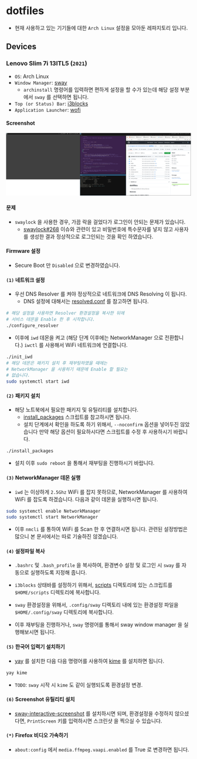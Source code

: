 # dotfiles

* 현재 사용하고 있는 기기들에 대한 `Arch Linux` 설정을 모아둔 레파지토리
입니다.

## Devices

### Lenovo Slim 7i 13ITL5 (`2021`)

* `OS`: Arch Linux
* `Window Manager`: [sway](https://swaywm.org/)
  * `archinstall` 명령어를 입력하면 편하게 설정을 할 수가 있는데
  해당 설정 부분에서 `sway` 를 선택하면 됩니다.
* `Top (or Status) Bar`: [i3blocks](https://github.com/vivien/i3blocks)
* `Application Launcher`: [wofi](https://man.archlinux.org/man/wofi.1.en)

#### Screenshot

![](./230124_Screenshot.png)

#### 문제

* `swaylock` 을 사용한 경우, 가끔 락을 걸었다가 로그인이 안되는 문제가 있습니다.
  * [swaylock#268](https://github.com/swaywm/swaylock/issues/268) 이슈와 관련이 있고
  비밀번호에 특수문자를 넣지 않고 사용자를 생성한 결과 정상적으로 로그인되는 것을 확인
  하였습니다.
    
#### Firmware 설정

* Secure Boot 만 `Disabled` 으로 변경하였습니다.

#### `(1)` 네트워크 설정

* 우선 DNS Resolver 를 켜야 정상적으로 네트워크에 DNS Resolving 이 됩니다.
  * DNS 설정에 대해서는 [resolved.conf](./etc/systemd/resolved.conf) 를 참고하면 됩니다.

```bash
# 해당 설정을 사용하면 Resolver 환경설정을 복사한 뒤에
# 서비스 데몬을 Enable 한 후 시작합니다.
./configure_resolver
```

* 이후에 `iwd` 데몬을 켜고 (해당 단계 이후에는 NetworkManager 으로 전환합니다.) `iwctl`
를 사용해서 WiFi 네트워크에 연결합니다.

```bash
./init_iwd
# 해당 데몬은 패키지 설치 후 재부팅하였을 때에는
# NetworkManager 을 사용하기 때문에 Enable 할 필요는
# 없습니다.
sudo systemctl start iwd
```

#### `(2)` 패키지 설치

* 해당 노트북에서 필요한 패키지 및 유틸리티를 설치합니다.
  * [install_packages](./install_packages) 스크립트를 참고하시면 됩니다.
  * 설치 단계에서 확인을 하도록 하기 위해서, `--noconfirm` 옵션을 넣어두진 않았습니다
  만약 해당 옵션이 필요하시다면 스크립트를 수정 후 사용하시기 바랍니다.

```bash
./install_packages
```

* 설치 이후 `sudo reboot` 을 통해서 재부팅을 진행하시기 바랍니다.

#### `(3)` NetworkManager 데몬 실행

* `iwd` 는 이상하게 `2.5Ghz` WiFi 를 잡지 못하므로, NetworkManager 를 사용하여
WiFi 를 잡도록 하겠습니다. 다음과 같이 데몬을 실행하시면 됩니다.

```bash
sudo systemctl enable NetworkManager
sudo systemctl start NetworkManager
```

* 이후 `nmcli` 를 통하여 WiFi 를 Scan 한 후 연결하시면 됩니다. 관련된 설정방법은 많으니
본 문서에서는 따로 기술하진 않겠습니다.

#### `(4)` 설정파일 복사

* `.bashrc` 및 `.bash_profile` 을 복사하여, 환경변수 설정 및 로그인 시 `sway` 를 자동으로 실행하도록
지정해 줍니다.

* `i3blocks` 상태바를 설정하기 위해서, [scripts](./scripts) 디렉토리에 있는 스크립트를
`$HOME/scripts` 디렉토리에 복사합니다.

* `sway` 환경설정을 위해서, `.config/sway` 디렉토리 내에 있는 환경설정 파일을 `$HOME/.config/sway`
디렉토리에 복사합니다.

* 이후 재부팅을 진행하거나, `sway` 명령어를 통해서 sway window manager 을 실행해보시면 됩니다.

#### `(5)` 한국어 입력기 설치하기

* [yay](https://github.com/Jguer/yay) 를 설치한 다음 다음 명령어를 사용하여
[kime](https://github.com/Riey/kime) 를 설치하면 됩니다.

```bash
yay kime
```

* `TODO`: `sway` 시작 시 `kime` 도 같이 실행되도록 환경설정 변경.

#### `(6)` Screenshot 유틸리티 설치

* [sway-interactive-screenshot](https://github.com/moverest/sway-interactive-screenshot)
를 설치하시면 되며, 환경설정을 수정하지 않으셨다면, `PrintScreen` 키를 입력하시면 스크린샷
을 찍으실 수 있습니다.

#### `(*)` Firefox 비디오 가속하기

* `about:config` 에서 `media.ffmpeg.vaapi.enabled` 를 True 로 변경하면 됩니다.